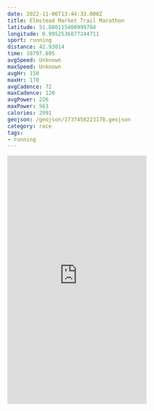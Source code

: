 ```yaml
---
date: 2022-11-06T13:44:33.000Z
title: Elmstead Market Trail Marathon
latitude: 51.880115400999784
longitude: 0.9952536877244711
sport: running
distance: 42.93814
time: 18797.695
avgSpeed: Unknown
maxSpeed: Unknown
avgHr: 150
maxHr: 170
avgCadence: 72
maxCadence: 120
avgPower: 226
maxPower: 563
calories: 2991
geojson: /geojson/1737458223178.geojson
category: race
tags:
- running
---
```


<iframe width="315" height="560"
src="https://www.youtube.com/embed/fH5PuTXv11Y?si=I_NIAzahxNs6bDhT"
title="YouTube video player"
frameborder="0"
allow="accelerometer; autoplay; clipboard-write; encrypted-media; gyroscope; picture-in-picture; web-share"
allowfullscreen></iframe>
